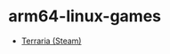 # arm64-linux-games

- [Terraria (Steam)](https://github.com/tranarchy/arm64-linux-games/blob/main/terraria/terraria.md)
